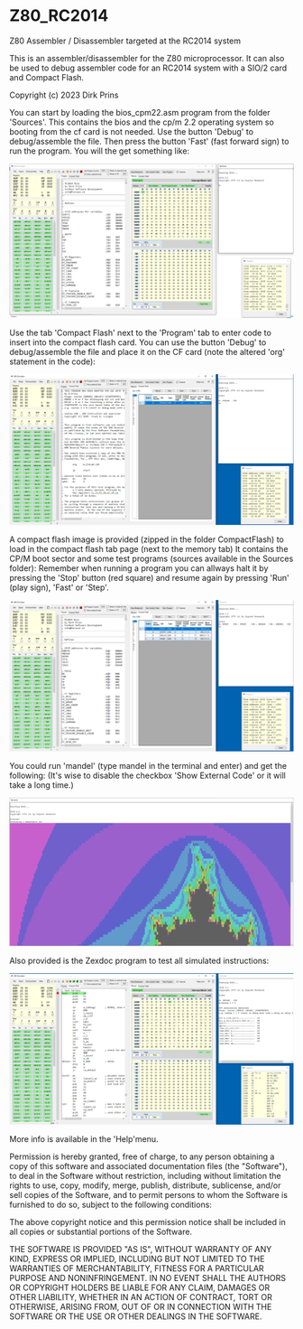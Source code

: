 # Z80_RC2014
Z80 Assembler / Disassembler targeted at the RC2014 system

This is an assembler/disassembler for the Z80 microprocessor. 
It can also be used to debug assembler code for an RC2014 system with a SIO/2 card and Compact Flash. 

Copyright (c) 2023 Dirk Prins

You can start by loading the bios_cpm22.asm program from the folder 'Sources'.
This contains the bios and the cp/m 2.2 operating system so booting from the cf card is not needed.
Use the button 'Debug' to debug/assemble the file.
Then press the button 'Fast' (fast forward sign) to run the program.
You will the get something like:

![Screenshot](ScreenShot1.png)

Use the tab 'Compact Flash' next to the 'Program' tab to enter code to insert into the compact flash card.
You can use the button 'Debug' to debug/assemble the file and place it on the CF card (note the altered 'org' statement in the code):

![Screenshot](ScreenShot2.png)

A compact flash image is provided (zipped in the folder CompactFlash) to load in the compact flash tab page (next to the memory tab)
It contains the CP/M boot sector and some test programs (sources available in the Sources folder):
Remember when running a program you can allways halt it by pressing the 'Stop' button (red square) and resume again by pressing 'Run' (play sign), 'Fast' or 'Step'. 

![Screenshot](ScreenShot3.png)

You could run 'mandel' (type mandel in the terminal and enter) and get the following: 
(It's wise to disable the checkbox 'Show External Code' or it will take a long time.)

![Screenshot](ScreenShot4.png)

Also provided is the Zexdoc program to test all simulated instructions:

![Screenshot](ScreenShot5.png)

More info is available in the 'Help'menu.

Permission is hereby granted, free of charge, to any person obtaining a copy of this software and associated documentation files (the "Software"), to deal in the Software without restriction, including without limitation the rights to use, copy, modify, merge, publish, distribute, sublicense, and/or sell copies of the Software, and to permit persons to whom the Software is furnished to do so, subject to the following conditions:

The above copyright notice and this permission notice shall be included in all copies or substantial portions of the Software.

THE SOFTWARE IS PROVIDED "AS IS", WITHOUT WARRANTY OF ANY KIND, EXPRESS OR IMPLIED, INCLUDING BUT NOT LIMITED TO THE WARRANTIES OF MERCHANTABILITY, FITNESS FOR A PARTICULAR PURPOSE AND NONINFRINGEMENT. IN NO EVENT SHALL THE AUTHORS OR COPYRIGHT HOLDERS BE LIABLE FOR ANY CLAIM, DAMAGES OR OTHER LIABILITY, WHETHER IN AN ACTION OF CONTRACT, TORT OR OTHERWISE, ARISING FROM, OUT OF OR IN CONNECTION WITH THE SOFTWARE OR THE USE OR OTHER DEALINGS IN THE SOFTWARE.
